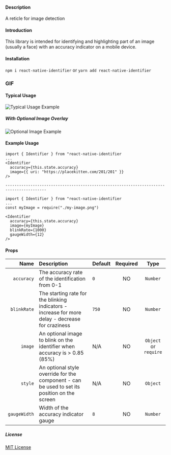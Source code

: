 #### Description

A reticle for image detection

#### Introduction

This library is intended for identifying and highlighting part of an image (usually a face) with an accuracy indicator on a mobile device.

#### Installation

`npm i react-native-identifier`
or
`yarn add react-native-identifier`

### GIF

#### Typical Usage

![Typical Usage Example]("https://imgur.com/a/x0Vf8u9")

##### With Optional Image Overlay

![Optional Image Example]("https://imgur.com/bmDG3UH")

#### Example Usage

```
import { Identifier } from "react-native-identifier
...
<Identifier
  accuracy={this.state.accuracy}
  image={{ uri: "https://placekitten.com/201/201" }}
/>

----------------------------------------------------------------------------------------

import { Identifier } from "react-native-identifier
...
const myImage = require("./my-image.png")

<Identifier
  accuracy={this.state.accuracy}
  image={myImage}
  blinkRate={1000}
  gaugeWidth={12}
/>
```

#### Props

|         Name | Description                                                                                      | Default | Required |         Type          |
| -----------: | :----------------------------------------------------------------------------------------------- | :------ | :------: | :-------------------: |
|   `accuracy` | The accuracy rate of the identification from 0-1                                                 | `0`     |    NO    |       `Number`        |
|  `blinkRate` | The starting rate for the blinking indicators - increase for more delay - decrease for craziness | `750`   |    NO    |       `Number`        |
|      `image` | An optional image to blink on the identifier when accuracy is > 0.85 (85%)                       | N/A     |    NO    | `Object` or `require` |
|      `style` | An optional style override for the component - can be used to set its position on the screen     | N/A     |    NO    |       `Object`        |
| `gaugeWidth` | Width of the accuracy indicator gauge                                                            | `8`     |    NO    |       `Number`        |

##### License

[MIT License](./license.md)
